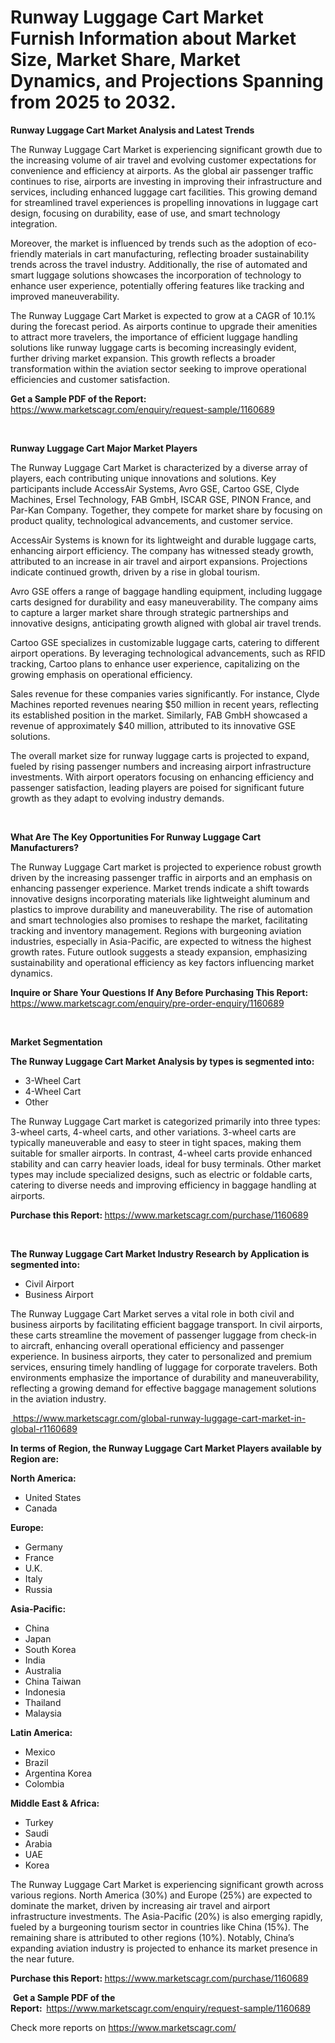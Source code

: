<p><h1>Runway Luggage Cart Market Furnish Information about Market Size, Market Share, Market Dynamics, and Projections Spanning from 2025 to 2032.</h1></p><p><strong>Runway Luggage Cart Market Analysis and Latest Trends</strong></p>
<p><p>The Runway Luggage Cart Market is experiencing significant growth due to the increasing volume of air travel and evolving customer expectations for convenience and efficiency at airports. As the global air passenger traffic continues to rise, airports are investing in improving their infrastructure and services, including enhanced luggage cart facilities. This growing demand for streamlined travel experiences is propelling innovations in luggage cart design, focusing on durability, ease of use, and smart technology integration.</p><p>Moreover, the market is influenced by trends such as the adoption of eco-friendly materials in cart manufacturing, reflecting broader sustainability trends across the travel industry. Additionally, the rise of automated and smart luggage solutions showcases the incorporation of technology to enhance user experience, potentially offering features like tracking and improved maneuverability.</p><p>The Runway Luggage Cart Market is expected to grow at a CAGR of 10.1% during the forecast period. As airports continue to upgrade their amenities to attract more travelers, the importance of efficient luggage handling solutions like runway luggage carts is becoming increasingly evident, further driving market expansion. This growth reflects a broader transformation within the aviation sector seeking to improve operational efficiencies and customer satisfaction.</p></p>
<p><strong>Get a Sample PDF of the Report:&nbsp;</strong> <a href="https://www.marketscagr.com/enquiry/request-sample/1160689?utm_campaign=2461&utm_medium=2&utm_source=Github&utm_content=ia&utm_term=22032025&utm_id=runway-luggage-cart">https://www.marketscagr.com/enquiry/request-sample/1160689</a></p>
<p>&nbsp;</p>
<p><strong>Runway Luggage Cart Major Market Players</strong></p>
<p><p>The Runway Luggage Cart Market is characterized by a diverse array of players, each contributing unique innovations and solutions. Key participants include AccessAir Systems, Avro GSE, Cartoo GSE, Clyde Machines, Ersel Technology, FAB GmbH, ISCAR GSE, PINON France, and Par-Kan Company. Together, they compete for market share by focusing on product quality, technological advancements, and customer service.</p><p>AccessAir Systems is known for its lightweight and durable luggage carts, enhancing airport efficiency. The company has witnessed steady growth, attributed to an increase in air travel and airport expansions. Projections indicate continued growth, driven by a rise in global tourism.</p><p>Avro GSE offers a range of baggage handling equipment, including luggage carts designed for durability and easy maneuverability. The company aims to capture a larger market share through strategic partnerships and innovative designs, anticipating growth aligned with global air travel trends.</p><p>Cartoo GSE specializes in customizable luggage carts, catering to different airport operations. By leveraging technological advancements, such as RFID tracking, Cartoo plans to enhance user experience, capitalizing on the growing emphasis on operational efficiency.</p><p>Sales revenue for these companies varies significantly. For instance, Clyde Machines reported revenues nearing $50 million in recent years, reflecting its established position in the market. Similarly, FAB GmbH showcased a revenue of approximately $40 million, attributed to its innovative GSE solutions.</p><p>The overall market size for runway luggage carts is projected to expand, fueled by rising passenger numbers and increasing airport infrastructure investments. With airport operators focusing on enhancing efficiency and passenger satisfaction, leading players are poised for significant future growth as they adapt to evolving industry demands.</p></p>
<p>&nbsp;</p>
<p><strong>What Are The Key Opportunities For Runway Luggage Cart Manufacturers?</strong></p>
<p><p>The Runway Luggage Cart market is projected to experience robust growth driven by the increasing passenger traffic in airports and an emphasis on enhancing passenger experience. Market trends indicate a shift towards innovative designs incorporating materials like lightweight aluminum and plastics to improve durability and maneuverability. The rise of automation and smart technologies also promises to reshape the market, facilitating tracking and inventory management. Regions with burgeoning aviation industries, especially in Asia-Pacific, are expected to witness the highest growth rates. Future outlook suggests a steady expansion, emphasizing sustainability and operational efficiency as key factors influencing market dynamics.</p></p>
<p><strong>Inquire or Share Your Questions If Any Before Purchasing This Report:</strong> <a href="https://www.marketscagr.com/enquiry/pre-order-enquiry/1160689?utm_campaign=2461&utm_medium=2&utm_source=Github&utm_content=ia&utm_term=22032025&utm_id=runway-luggage-cart">https://www.marketscagr.com/enquiry/pre-order-enquiry/1160689</a></p>
<p>&nbsp;</p>
<p><strong>Market Segmentation</strong></p>
<p><strong>The Runway Luggage Cart Market Analysis by types is segmented into:</strong></p>
<p><ul><li>3-Wheel Cart</li><li>4-Wheel Cart</li><li>Other</li></ul></p>
<p><p>The Runway Luggage Cart market is categorized primarily into three types: 3-wheel carts, 4-wheel carts, and other variations. 3-wheel carts are typically maneuverable and easy to steer in tight spaces, making them suitable for smaller airports. In contrast, 4-wheel carts provide enhanced stability and can carry heavier loads, ideal for busy terminals. Other market types may include specialized designs, such as electric or foldable carts, catering to diverse needs and improving efficiency in baggage handling at airports.</p></p>
<p><strong>Purchase this Report:&nbsp;</strong><a href="https://www.marketscagr.com/purchase/1160689?utm_campaign=2461&utm_medium=2&utm_source=Github&utm_content=ia&utm_term=22032025&utm_id=runway-luggage-cart">https://www.marketscagr.com/purchase/1160689</a></p>
<p>&nbsp;</p>
<p><strong>The Runway Luggage Cart Market Industry Research by Application is segmented into:</strong></p>
<p><ul><li>Civil Airport</li><li>Business Airport</li></ul></p>
<p><p>The Runway Luggage Cart Market serves a vital role in both civil and business airports by facilitating efficient baggage transport. In civil airports, these carts streamline the movement of passenger luggage from check-in to aircraft, enhancing overall operational efficiency and passenger experience. In business airports, they cater to personalized and premium services, ensuring timely handling of luggage for corporate travelers. Both environments emphasize the importance of durability and maneuverability, reflecting a growing demand for effective baggage management solutions in the aviation industry.</p></p>
<p><a href="https://www.marketscagr.com/global-runway-luggage-cart-market-in-global-r1160689?utm_campaign=2461&utm_medium=2&utm_source=Github&utm_content=ia&utm_term=22032025&utm_id=runway-luggage-cart">&nbsp;https://www.marketscagr.com/global-runway-luggage-cart-market-in-global-r1160689</a></p>
<p><strong>In terms of Region, the Runway Luggage Cart Market Players available by Region are:</strong></p>
<p>
    <p> <strong> North America: </strong>
        <ul>
            <li>United States</li>
            <li>Canada</li>
        </ul>
        </p> 
    <p> <strong> Europe: </strong>
        <ul>
            <li>Germany</li>
            <li>France</li>
            <li>U.K.</li>
            <li>Italy</li>
            <li>Russia</li>
        </ul>
        </p> 
    <p> <strong> Asia-Pacific: </strong>
        <ul>
            <li>China</li>
            <li>Japan</li>
            <li>South Korea</li>
            <li>India</li>
            <li>Australia</li>
            <li>China Taiwan</li>
            <li>Indonesia</li>
            <li>Thailand</li>
            <li>Malaysia</li>
        </ul>
        </p> 
    <p> <strong> Latin America: </strong>
        <ul>
            <li>Mexico</li>
            <li>Brazil</li>
            <li>Argentina Korea</li>
            <li>Colombia</li>
        </ul>
        </p> 
    <p> <strong> Middle East & Africa: </strong>
        <ul>
            <li>Turkey</li>
            <li>Saudi</li>
            <li>Arabia</li>
            <li>UAE</li>
            <li>Korea</li>
        </ul>
    </p>
    </p>
<p><p>The Runway Luggage Cart Market is experiencing significant growth across various regions. North America (30%) and Europe (25%) are expected to dominate the market, driven by increasing air travel and airport infrastructure investments. The Asia-Pacific (20%) is also emerging rapidly, fueled by a burgeoning tourism sector in countries like China (15%). The remaining share is attributed to other regions (10%). Notably, China’s expanding aviation industry is projected to enhance its market presence in the near future.</p></p>
<p><strong>Purchase this Report: </strong><a href="https://www.marketscagr.com/purchase/1160689?utm_campaign=2461&utm_medium=2&utm_source=Github&utm_content=ia&utm_term=22032025&utm_id=runway-luggage-cart">https://www.marketscagr.com/purchase/1160689</a></p>
<p>&nbsp;<strong>Get a Sample PDF of the Report:&nbsp;&nbsp;</strong><a href="https://www.marketscagr.com/enquiry/request-sample/1160689?utm_campaign=2461&utm_medium=2&utm_source=Github&utm_content=ia&utm_term=22032025&utm_id=runway-luggage-cart">https://www.marketscagr.com/enquiry/request-sample/1160689</a></p>
<p><strong></strong></p>
<p>Check more reports on <a href="https://www.marketscagr.com/?utm_campaign=2461&utm_medium=2&utm_source=Github&utm_content=ia&utm_term=22032025&utm_id=runway-luggage-cart">https://www.marketscagr.com/</a></p>